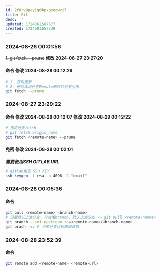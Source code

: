 ```yaml
---
id: 2f0rv9pcy1q0bpxqxeqwvj7
title: Git
desc: ''
updated: 1724861587577
created: 1724601657239
---
```


### 2024-08-26 00:01:56

~~1. git fetch --prune~~ **修改 2024-08-27 23:27:20**

#### 命令 **修改 2024-08-28 00:12:29**

```bash
# 1. 获取更新
# 2. 删除本地已在Remote删除的分支引用
git fetch --prune
```

### 2024-08-27 23:29:22

#### 命令 **修改 2024-08-28 00:12:07** **修改 2024-08-29 00:12:22**

```bash
# 指定分支fetch
# git fetch origin_name
git fetch <remote-name> --prune
```

#### 免密 **修改 2024-08-28 00:02:01**

_**需要使用SSH GITLAB URL**_

```bash
# gitlab免密 SSH KEY
ssh-keygen -t rsa -b 4096 -C "email"
```

### 2024-08-28 00:05:36

#### 命令

```bash
git pull <remote-name> <branch-name>
# 设置默认上游分支，可省略branch，默认上游分支 -> git pull <remote-nanme>
git branch --set-upstream-to=<remote-name>/<branch-name>
git brach -vv # 当前分支远程跟踪信息
```

### 2024-08-28 23:52:39

#### 命令

```bash
git remote add <remote-name> <remote-url>
```
